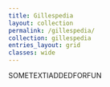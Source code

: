 ```yaml
---
title: Gillespedia
layout: collection
permalink: /gillespedia/
collection: gillespedia
entries_layout: grid
classes: wide
---
```


SOMETEXTIADDEDFORFUN